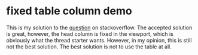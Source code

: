 fixed table column demo
=================
This is my solution to the [question](http://stackoverflow.com/questions/18826775/fix-columns-in-horizontal-scrolling) on stackoverflow.
The accepted solution is great, however, the head column is fixed in the viewport, which is obviously what the thread starter wants.
However, in my opinion, this is still not the best solution. The best solution is not to use the table at all.
